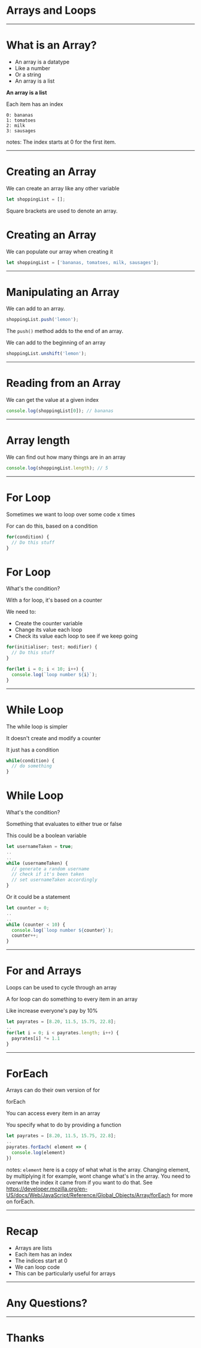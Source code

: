 # Arrays and Loops

---

# What is an Array?

* An array is a datatype <!-- .element: class="fragment" -->
* Like a number <!-- .element: class="fragment" -->  
* Or a string <!-- .element: class="fragment" -->
* An array is a list <!-- .element: class="fragment" -->


**An array is a list**

Each item has an index  

```  
0: bananas  
1: tomatoes  
2: milk  
3: sausages
```

notes: The index starts at 0 for the first item.

---

# Creating an Array
We can create an array like any other variable  

```javascript 
let shoppingList = [];  
```

Square brackets are used to denote an array.  


# Creating an Array
We can populate our array when creating it  

```js  
let shoppingList = ['bananas, tomatoes, milk, sausages'];  
```

---

# Manipulating an Array
We can add to an array.

```js  
shoppingList.push('lemon');  
```

The `push()` method adds to the end of an array.


We can add to the beginning of an array

```js  
shoppingList.unshift('lemon');  
```

---

# Reading from an Array
We can get the value at a given index

```js  
console.log(shoppingList[0]); // bananas  
```

---

# Array length
We can find out how many things are in an array

```js  
console.log(shoppingList.length); // 5  
```

---

# For Loop
Sometimes we want to loop over some code x times

For can do this, based on a condition  

```js  
for(condition) {
  // Do this stuff
}
```


# For Loop
What's the condition?   

With a for loop, it's based on a counter

We need to:

* Create the counter variable  
* Change its value each loop  
* Check its value each loop to see if we keep going


```js  
for(initialiser; test; modifier) {
  // Do this stuff
}
```

```js  
for(let i = 0; i < 10; i++) {
  console.log(`loop number ${i}`);  
}
```
<!-- .element: class="fragment" -->

---

# While Loop
The while loop is simpler   

It doesn't create and modify a counter  

It just has a condition  

```js  
while(condition) {
  // do something
}
```


# While Loop

What's the condition?

Something that evaluates to either true or false


This could be a boolean variable

```js  
let usernameTaken = true;  
..
..
while (usernameTaken) {
  // generate a random username
  // check if it's been taken
  // set usernameTaken accordingly
}
```


Or it could be a statement

```js  
let counter = 0;  
..
..
while (counter < 10) {
  console.log(`loop number ${counter}`);  
  counter++;  
}
```  

---

# For and Arrays
Loops can be used to cycle through an array  

A for loop can do something to every item in an array

Like increase everyone's pay by 10%   

```js  
let payrates = [8.20, 11.5, 15.75, 22.8];  
..
for(let i = 0; i < payrates.length; i++) {
  payrates[i] *= 1.1
}
```  
<!-- .element: class="fragment" -->

---

# ForEach

Arrays can do their own version of for  

forEach  

You can access every item in an array  

You specify what to do by providing a function  


```js  
let payrates = [8.20, 11.5, 15.75, 22.8];
..
payrates.forEach( element => {
  console.log(element)
})
```

notes: `element` here is a copy of what what is the array. Changing element, by multiplying it for example, wont change what's in the array. You need to overwrite the index it came from if you want to do that.
See <https://developer.mozilla.org/en-US/docs/Web/JavaScript/Reference/Global_Objects/Array/forEach> for more on forEach.

---

# Recap

* Arrays are lists  
* Each item has an index  
* The indices start at 0
* We can loop code
* This can be particularly useful for arrays

---

# Any Questions?

---

# Thanks
